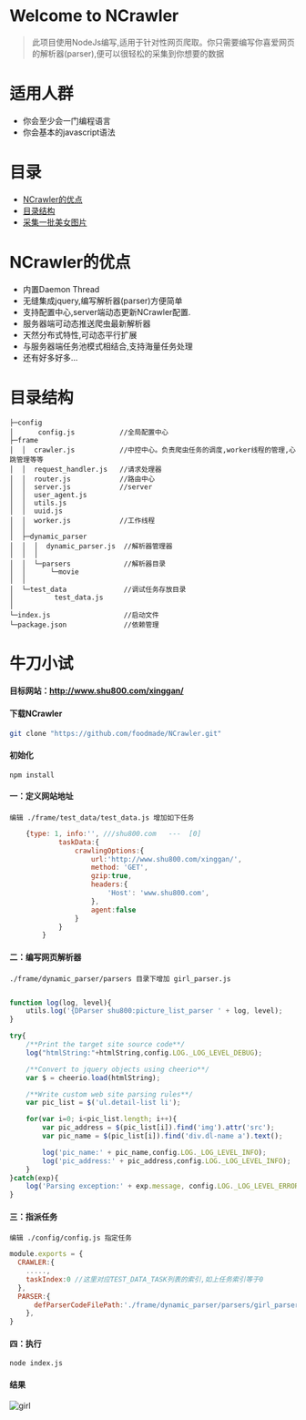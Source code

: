 # Welcome to NCrawler
> 此项目使用NodeJs编写,适用于针对性网页爬取。你只需要编写你喜爱网页的解析器(parser),便可以很轻松的采集到你想要的数据

# 适用人群
- 你会至少会一门编程语言
- 你会基本的javascript语法

# 目录
- [NCrawler的优点](#NCrawler的优点)
- [目录结构](#目录结构)
- [采集一批美女图片](#牛刀小试)

# NCrawler的优点
- 内置Daemon Thread
- 无缝集成jquery,编写解析器(parser)方便简单
- 支持配置中心,server端动态更新NCrawler配置.
- 服务器端可动态推送爬虫最新解析器
- 天然分布式特性,可动态平行扩展
- 与服务器端任务池模式相结合,支持海量任务处理
- 还有好多好多...


# 目录结构
```
├─config
│      config.js           //全局配置中心
├─frame 
│  │  crawler.js           //中控中心。负责爬虫任务的调度,worker线程的管理,心跳管理等等  
│  │  request_handler.js   //请求处理器
│  │  router.js            //路由中心
│  │  server.js            //server
│  │  user_agent.js
│  │  utils.js       
│  │  uuid.js
│  │  worker.js            //工作线程
│  │  
│  ├─dynamic_parser
│  │  │  dynamic_parser.js  //解析器管理器
│  │  │  
│  │  └─parsers             //解析器目录
│  │      └─movie
│  │                  
│  └─test_data              //调试任务存放目录
│          test_data.js
│          
└─index.js                  //启动文件
└─package.json              //依赖管理
```

# 牛刀小试

#### 目标网站：http://www.shu800.com/xinggan/

#### 下载NCrawler
```bash
git clone "https://github.com/foodmade/NCrawler.git"
```
#### 初始化
```
npm install
```

#### 一：定义网站地址
`编辑 ./frame/test_data/test_data.js 增加如下任务`
```javascript
    {type: 1, info:'', ///shu800.com   ---  [0]
            taskData:{
                crawlingOptions:{
                    url:'http://www.shu800.com/xinggan/',
                    method: 'GET',
                    gzip:true,
                    headers:{
                        'Host': 'www.shu800.com',
                    },
                    agent:false
                }
            }
        }
```
#### 二：编写网页解析器
`./frame/dynamic_parser/parsers 目录下增加 girl_parser.js`
```javascript

function log(log, level){
    utils.log('{DParser shu800:picture_list_parser ' + log, level);
}

try{
    /**Print the target site source code**/
    log("htmlString:"+htmlString,config.LOG._LOG_LEVEL_DEBUG);

    /**Convert to jquery objects using cheerio**/
    var $ = cheerio.load(htmlString);

    /**Write custom web site parsing rules**/
    var pic_list = $('ul.detail-list li');

    for(var i=0; i<pic_list.length; i++){
        var pic_address = $(pic_list[i]).find('img').attr('src');
        var pic_name = $(pic_list[i]).find('div.dl-name a').text();

        log('pic_name:' + pic_name,config.LOG._LOG_LEVEL_INFO);
        log('pic_address:' + pic_address,config.LOG._LOG_LEVEL_INFO);
    }
}catch(exp){
    log('Parsing exception:' + exp.message, config.LOG._LOG_LEVEL_ERROR);
}
```

#### 三：指派任务
`编辑 ./config/config.js 指定任务`
```javascript
module.exports = {
  CRAWLER:{
    .....,
    taskIndex:0 //这里对应TEST_DATA_TASK列表的索引,如上任务索引等于0
  },
  PARSER:{
      defParserCodeFilePath:'./frame/dynamic_parser/parsers/girl_parser.js'   //指定解析器位置
    },
}
```
#### 四：执行
```
node index.js
```
#### 结果

![girl](https://www.xiaomingblog.cn/upload/2019/8/girl-20c6c497cb324281b533d3d96c046efa.png)


